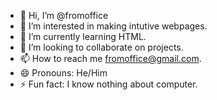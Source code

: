 - 👋 Hi, I’m @fromoffice
- 👀 I’m interested in making intutive webpages.
- 🌱 I’m currently learning HTML.
- 💞️ I’m looking to collaborate on projects.
- 📫 How to reach me fromoffice@gmail.com.
- 😄 Pronouns: He/Him
- ⚡ Fun fact: I know nothing about computer.

<!---
fromoffice/fromoffice is a ✨ special ✨ repository because its `README.md` (this file) appears on your GitHub profile.
You can click the Preview link to take a look at your changes.
--->
